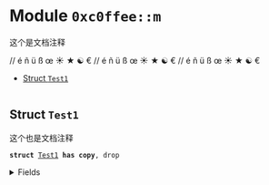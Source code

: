 
<a id="0xc0ffee_m"></a>

# Module `0xc0ffee::m`


这个是文档注释


// é ñ ü ß œ ☀ ★ ☯ €
// é ñ ü ß œ ☀ ★ ☯ €
// é ñ ü ß œ ☀ ★ ☯ €


-  [Struct `Test1`](#0xc0ffee_m_Test1)


<pre><code></code></pre>



<a id="0xc0ffee_m_Test1"></a>

## Struct `Test1`

这个也是文档注释


<pre><code><b>struct</b> <a href="comment-with-utf8-2.md#0xc0ffee_m_Test1">Test1</a> <b>has</b> <b>copy</b>, drop
</code></pre>



<details>
<summary>Fields</summary>


<dl>
<dt>
<code>a: u64</code>
</dt>
<dd>

</dd>
<dt>
<code>b: u64</code>
</dt>
<dd>

</dd>
</dl>


</details>
